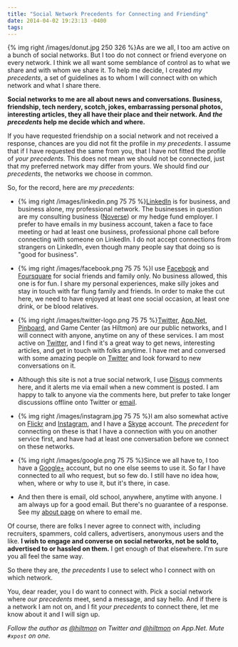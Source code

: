 ```yaml
---
title: "Social Network Precedents for Connecting and Friending"
date: 2014-04-02 19:23:13 -0400
tags: 
---
```


{% img right /images/donut.jpg 250 326 %}As are we all, I too am active on a bunch of social networks. But I too do not connect or friend everyone on every network. I think we all want some semblance of control as to what we share and with whom we share it. To help me decide, I created *my precedents*, a set of guidelines as to whom I will connect with on which network and what I share there.

**Social networks to me are all about news and conversations. Business, friendship, tech nerdery, scotch, jokes, embarrassing personal photos, interesting articles, they all have their place and their network. And *the precedents* help me decide which and where.**

If you have requested friendship on a social network and not received a response, chances are you did not fit the profile in *my precedents*. I assume that if I have requested the same from you, that I have not fitted the profile of *your precedents*. This does not mean we should not be connected, just that my preferred network may differ from yours. We should find *our precedents*, the networks we choose in common.

So, for the record, here are *my precedents*:

* {% img right /images/linkedin.png 75 75 %}[LinkedIn](http://www.linkedin.com/in/hiltmon/) is for business, and business alone, my professional network. The businesses in question are my consulting business ([Noverse](http://www.noverse.com)) or my hedge fund employer. I prefer to have emails in my business account, taken a face to face meeting or had at least one business, professional phone call before connecting with someone on LinkedIn. I do not accept connections from strangers on LinkedIn, even though many people say that doing so is "good for business".

* {% img right /images/facebook.png 75 75 %}I use [Facebook](https://www.facebook.com/hiltmon) and [Foursquare](https://foursquare.com/hiltmon) for social friends and family only. No business allowed, this one is for fun. I share my personal experiences, make silly jokes and stay in touch with far flung family and friends. In order to make the cut here, we need to have enjoyed at least one social occasion, at least one drink, or be blood relatives.

* {% img right /images/twitter-logo.png 75 75 %}[Twitter](https://https://twitter.com/hiltmon), [App.Net](http://alpha.app.net/hiltmon), [Pinboard](https://pinboard.in/u:hiltmon), and Game Center (as Hiltmon) are our public networks, and I will connect with anyone, anytime on any of these services. I am most active on [Twitter](https://https://twitter.com/hiltmon), and I find it's a great way to get news, interesting articles, and get in touch with folks anytime. I have met and conversed with some amazing people on [Twitter](https://https://twitter.com/hiltmon) and look forward to new conversations on it.

* Although this site is not a true social network, I use [Disqus](http://disqus.com) comments here, and it alerts me via email when a new comment is posted. I am happy to talk to anyone via the comments here, but prefer to take longer discussions offline onto Twitter or [email](https://hiltmon.com/about/).

* {% img right /images/instagram.jpg 75 75 %}I am also somewhat active on [Flickr](https://www.flickr.com/photos/hiltmon) and [Instagram](http://instagram.com/hiltmon), and I have a [Skype](http://www.skype.com/) account. The *precedent* for connecting on these is that I have a connection with you on another service first, and have had at least one conversation before we connect on these networks.

* {% img right /images/google.png 75 75 %}Since we all have to, I too have a [Google+](https://plus.google.com/+HiltonLipschitz/posts) account, but no one else seems to use it. So far I have connected to all who request, but so few do. I still have no idea how, when, where or why to use it, but it's there, in case.

* And then there is email, old school, anywhere, anytime with anyone. I am always up for a good email. But there's no guarantee of a response. See my [about page](https://hiltmon.com/about/) on where to email me.

Of course, there are folks I never agree to connect with, including recruiters, spammers, cold callers, advertisers, anonymous users and the like. **I wish to engage and converse on social networks, not be sold to, advertised to or hassled on them.** I get enough of that elsewhere. I'm sure you all feel the same way.

So there they are, *the precedents* I use to select who I connect with on which network.

You, dear reader, you I do want to connect with. Pick a social network where *our precedents* meet, send a message, and say hello. And if there is a network I am not on, and I fit *your precedents* to connect there, let me know about it and I will sign up.

*Follow the author as [@hiltmon](https://twitter.com/hiltmon) on Twitter and [@hiltmon](http://alpha.app.net/hiltmon) on App.Net. Mute `#xpost` on one.*
